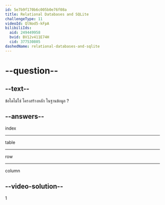 ```yaml
---
id: 5e7b9f170b6c005b0e76f08a
title: Relational Databases and SQLite
challengeType: 11
videoId: QlNod5-kFpA
bilibiliIds:
  aid: 249449958
  bvid: BV12v411E74H
  cid: 377530805
dashedName: relational-databases-and-sqlite
---
```


# --question--

## --text--

ข้อใดไม่ใช่ โครงสร้างหลัก ในฐานข้อมูล ?


## --answers--

index

---

table

---

row

---

column

## --video-solution--

1
